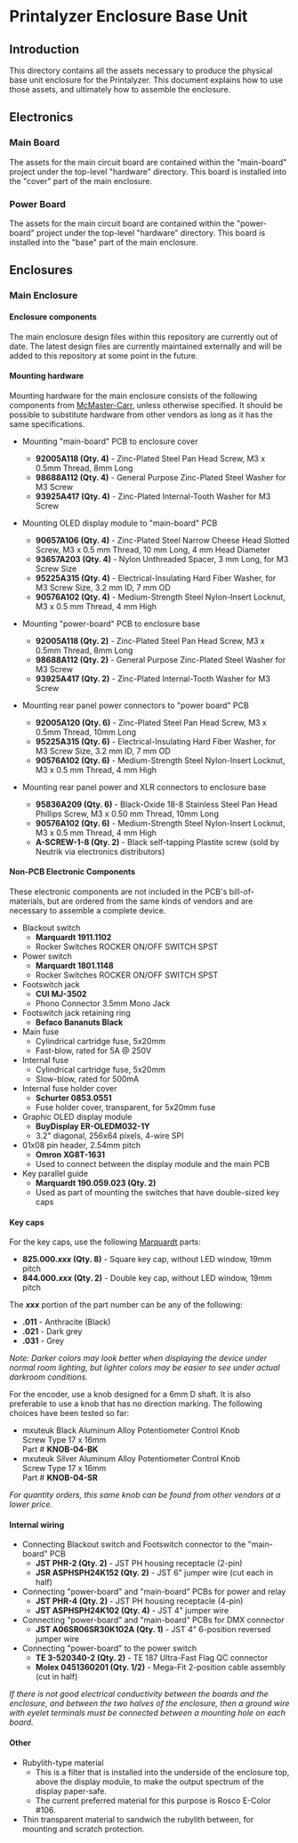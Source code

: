 # Printalyzer Enclosure Base Unit

## Introduction

This directory contains all the assets necessary to produce the physical
base unit enclosure for the Printalyzer. This document explains how to use
those assets, and ultimately how to assemble the enclosure.

## Electronics

### Main Board

The assets for the main circuit board are contained within the "main-board"
project under the top-level "hardware" directory. This board is installed
into the "cover" part of the main enclosure.

### Power Board

The assets for the main circuit board are contained within the "power-board"
project under the top-level "hardware" directory. This board is installed
into the "base" part of the main enclosure.

## Enclosures

### Main Enclosure

#### Enclosure components

The main enclosure design files within this repository are currently out of
date. The latest design files are currently maintained externally and will
be added to this repository at some point in the future.

#### Mounting hardware

Mounting hardware for the main enclosure consists of the following
components from [McMaster-Carr](https://www.mcmaster.com/), unless otherwise
specified. It should be possible to substitute hardware from other vendors as
long as it has the same specifications.


* Mounting "main-board" PCB to enclosure cover
  * **92005A118 (Qty. 4)** - Zinc-Plated Steel Pan Head Screw,
    M3 x 0.5mm Thread, 8mm Long
  * **98688A112 (Qty. 4)** - General Purpose Zinc-Plated Steel Washer for M3 Screw
  * **93925A417 (Qty. 4)** - Zinc-Plated Internal-Tooth Washer for M3 Screw

* Mounting OLED display module to "main-board" PCB
  * **90657A106 (Qty. 4)** - Zinc-Plated Steel Narrow Cheese Head Slotted Screw,
    M3 x 0.5 mm Thread, 10 mm Long, 4 mm Head Diameter
  * **93657A203 (Qty. 4)** - Nylon Unthreaded Spacer,
    3 mm Long, for M3 Screw Size
  * **95225A315 (Qty. 4)** - Electrical-Insulating Hard Fiber Washer,
    for M3 Screw Size, 3.2 mm ID, 7 mm OD
  * **90576A102 (Qty. 4)** - Medium-Strength Steel Nylon-Insert Locknut,
    M3 x 0.5 mm Thread, 4 mm High

* Mounting "power-board" PCB to enclosure base
  * **92005A118 (Qty. 2)** - Zinc-Plated Steel Pan Head Screw,
    M3 x 0.5mm Thread, 8mm Long
  * **98688A112 (Qty. 2)** - General Purpose Zinc-Plated Steel Washer for M3 Screw
  * **93925A417 (Qty. 2)** - Zinc-Plated Internal-Tooth Washer for M3 Screw

* Mounting rear panel power connectors to "power board" PCB
  * **92005A120 (Qty. 6)** - Zinc-Plated Steel Pan Head Screw,
    M3 x 0.5mm Thread, 10mm Long
  * **95225A315 (Qty. 6)** - Electrical-Insulating Hard Fiber Washer,
    for M3 Screw Size, 3.2 mm ID, 7 mm OD
  * **90576A102 (Qty. 6)** - Medium-Strength Steel Nylon-Insert Locknut,
    M3 x 0.5 mm Thread, 4 mm High

* Mounting rear panel power and XLR connectors to enclosure base
  * **95836A209 (Qty. 6)** - Black-Oxide 18-8 Stainless Steel Pan Head Phillips Screw,
    M3 x 0.50 mm Thread, 10mm Long
  * **90576A102 (Qty. 6)** - Medium-Strength Steel Nylon-Insert Locknut,
    M3 x 0.5 mm Thread, 4 mm High
  * **A-SCREW-1-8 (Qty. 2)** - Black self-tapping Plastite screw
    (sold by Neutrik via electronics distributors)

#### Non-PCB Electronic Components
These electronic components are not included in the PCB's bill-of-materials,
but are ordered from the same kinds of vendors and are necessary to assemble
a complete device.

* Blackout switch
  * **Marquardt 1911.1102**
  * Rocker Switches ROCKER ON/OFF SWITCH SPST
* Power switch
  * **Marquardt 1801.1148**
  * Rocker Switches ROCKER ON/OFF SWITCH SPST
* Footswitch jack
  * **CUI MJ-3502**
  * Phono Connector 3.5mm Mono Jack
* Footswitch jack retaining ring
  * **Befaco Bananuts Black**
* Main fuse
  * Cylindrical cartridge fuse, 5x20mm
  * Fast-blow, rated for 5A @ 250V
* Internal fuse
  * Cylindrical cartridge fuse, 5x20mm
  * Slow-blow, rated for 500mA
* Internal fuse holder cover
  * **Schurter 0853.0551**
  * Fuse holder cover, transparent, for 5x20mm fuse
* Graphic OLED display module
  * **BuyDisplay ER-OLEDM032-1Y**
  * 3.2" diagonal, 256x64 pixels, 4-wire SPI
* 01x08 pin header, 2.54mm pitch
  * **Omron XG8T-1631**
  * Used to connect between the display module and the main PCB
* Key parallel guide
  * **Marquardt 190.059.023 (Qty. 2)**
  * Used as part of mounting the switches that have double-sized key caps

#### Key caps
For the key caps, use the following
[Marquardt](https://www.marquardt-switches.com/) parts:
* **825.000._xxx_ (Qty. 8)** - Square key cap, without LED window, 19mm pitch
* **844.000._xxx_ (Qty. 2)** - Double key cap, without LED window, 19mm pitch

The **_xxx_** portion of the part number can be any of the following:
* **.011** - Anthracite (Black)
* **.021** - Dark grey
* **.031** - Grey

_Note: Darker colors may look better when displaying the device under normal
room lighting, but lighter colors may be easier to see under actual
darkroom conditions._

For the encoder, use a knob designed for a 6mm D shaft. It is also preferable
to use a knob that has no direction marking.
The following choices have been tested so far:
* mxuteuk Black Aluminum Alloy Potentiometer Control Knob\
  Screw Type 17 x 16mm\
  Part # **KNOB-04-BK**
* mxuteuk Silver Aluminum Alloy Potentiometer Control Knob\
  Screw Type 17 x 16mm\
  Part # **KNOB-04-SR**

_For quantity orders, this same knob can be found from other vendors at
a lower price._

#### Internal wiring

* Connecting Blackout switch and Footswitch connector to the "main-board" PCB
  * **JST PHR-2 (Qty. 2)** - JST PH housing receptacle (2-pin)
  * **JSR ASPHSPH24K152 (Qty. 2)** - JST 6" jumper wire (cut each in half)
* Connecting "power-board" and "main-board" PCBs for power and relay
  * **JST PHR-4 (Qty. 2)** - JST PH housing receptacle (4-pin)
  * **JST ASPHSPH24K102 (Qty. 4)** - JST 4" jumper wire
* Connecting "power-board" and "main-board" PCBs for DMX connector
  * **JST A06SR06SR30K102A (Qty. 1)** - JST 4" 6-position reversed jumper wire
* Connecting "power-board" to the power switch
  * **TE 3-520340-2 (Qty. 2)** - TE 187 Ultra-Fast Flag QC connector
  * **Molex 0451360201 (Qty. 1/2)** - Mega-Fit 2-position cable assembly (cut in half)

_If there is not good electrical conductivity between the boards and the enclosure, and between the two halves of the enclosure, then a ground wire with eyelet terminals must be connected between a mounting hole on each board._

#### Other

* Rubylith-type material
  * This is a filter that is installed into the underside of the enclosure top,
    above the display module, to make the output spectrum of the display
    paper-safe.
  * The current preferred material for this purpose is Rosco E-Color #106.
* Thin transparent material to sandwich the rubylith between, for mounting
  and scratch protection.
